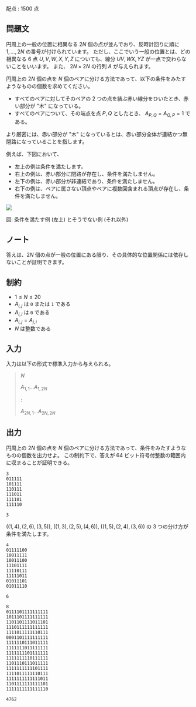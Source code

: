 配点 : $1500$ 点

## 問題文

円周上の一般の位置に相異なる $2N$ 個の点が並んでおり、反時計回りに順に $1,\dots,2N$ の番号が付けられています。
ただし、ここでいう一般の位置とは、どの相異なる $6$ 点 $U, V, W, X, Y, Z$ についても、線分 $UV, WX, YZ$ が一点で交わらないことをいいます。
また、 $2N \times 2N$ の行列 $A$ が与えられます。

円周上の $2N$ 個の点を $N$ 個のペアに分ける方法であって、以下の条件をみたすようなものの個数を求めてください。

- すべてのペアに対してそのペアの $2$ つの点を結ぶ赤い線分をひいたとき、赤い部分が "木" になっている。
- すべてのペアについて、その端点を点 $P, Q$ としたとき、 $A_{P,Q} = A_{Q,P} = 1$ である。

より厳密には、赤い部分が "木" になっているとは、赤い部分全体が連結かつ無閉路になっていることを指します。

例えば、下図において、

- 左上の例は条件を満たします。
- 右上の例は、赤い部分に閉路が存在し、条件を満たしません。
- 左下の例は、赤い部分が非連結であり、条件を満たしません。
- 右下の例は、ペアに属さない頂点やペアに複数回含まれる頂点が存在し、条件を満たしません。

![](https://img.atcoder.jp/agc039/af51d64712504b85b7a755ec48c3acac.png)

図: 条件を満たす例 (左上) とそうでない例 (それ以外)

## ノート

答えは、$2N$ 個の点が一般の位置にある限り、その具体的な位置関係には依存しないことが証明できます。

## 制約

- $1 \leq N \leq 20$
- $A_{i,j}$ は `0` または `1` である
- $A_{i,i}$ は `0` である
- $A_{i,j}=A_{j,i}$
- $N$ は整数である

## 入力

入力は以下の形式で標準入力から与えられる。

> $N$
> 
> $A_{1,1}...A_{1,2N}$
> 
> $:$
> 
> $A_{2N,1}...A_{2N,2N}$

## 出力

円周上の $2N$ 個の点を $N$ 個のペアに分ける方法であって、条件をみたすようなものの個数を出力せよ。
この制約下で、答えが $64$ ビット符号付整数の範囲内に収まることが証明できる。

```input1
3
011111
101111
110111
111011
111101
111110
```

```output1
3
```

$((1,4),(2,6),(3,5))$, $((1,3),(2,5),(4,6))$, $((1,5),(2,4),(3,6))$ の $3$ つの分け方が条件を満たします。

```input2
4
01111100
10011111
10011100
11101111
11110111
11111011
01011101
01011110
```

```output2
6
```

```input3
8
0111101111111111
1011101111111111
1101101111011101
1110111111111111
1111011111110111
0001101111111111
1111110111011111
1111111011111111
1111111101111111
1111111110111111
1101110111011111
1111111111101111
1111011111110111
1111111111111011
1101111111111101
1111111111111110
```

```output3
4762
```